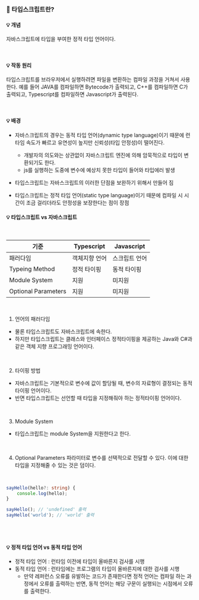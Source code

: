 ### 🐬 타입스크립트란?

#### 💡 개념

자바스크립트에 타입을 부여한 정적 타입 언어이다.

<br>

#### 💡 작동 원리

타입스크립트를 브라우저에서 실행하려면 파일을 변환하는 컴파일 과정을 거쳐서 사용한다. 예를 들어 JAVA를 컴파일하면 Bytecode가 출력되고, C++를 컴파일하면 C가 출력되고, Typescript를 컴파일하면 Javascript가 출력된다.

<br>

#### 💡 배경

- 자바스크립트의 경우는 동적 타입 언어(dynamic type language)이기 때문에 런타임 속도가 빠르고 유연성이 높지만 신뢰성(타입 안정성)이 떨어진다.

  - 개발자의 의도와는 상관없이 자바스크립트 엔진에 의해 암묵적으로 타입이 변환되기도 한다.
  - js를 실행하는 도중에 변수에 예상치 못한 타입이 들어와 타입에러 발생

- 타입스크립트는 자바스크립트의 이러한 단점을 보완하기 위해서 만들어 짐
- 타입스크립트는 정적 타입 언어(static type language)이기 때문에 컴파일 시 시간이 조금 걸리더라도 안정성을 보장한다는 점이 장점

#### 💡 타입스크립트 vs 자바스크립트

<br>

| 기준                | Typescript    | Javascript    |
| ------------------- | ------------- | ------------- |
| 패러다임            | 객체지향 언어 | 스크립트 언어 |
| Typeing Method      | 정적 타이핑   | 동적 타이핑   |
| Module System       | 지원          | 미지원        |
| Optional Parameters | 지원          | 미지원        |

<br>

1. 언어의 패러다임

- 물론 타입스크립트도 자바스크립트에 속한다.
- 하지만 타입스크립트는 클래스와 인터페이스 정적타이핑을 제공하는 Java와 C#과 같은 객체 지향 프로그래밍 언어이다.

<br>

2. 타이핑 방법

- 자바스크립트는 기본적으로 변수에 값이 할당될 때,
  변수의 자료형이 결정되는 동적 타이핑 언어이다.
- 반면 타입스크립트는 선언할 때 타입을 지정해줘야 하는 정적타이핑 언어이다.

<br>

3. Module System

- 타입스크립트는 module System을 지원한다고 한다.

<br>

4. Optional Parameters
   파라미터로 변수를 선택적으로 전달할 수 있다.
   이에 대한 타입을 지정해줄 수 있는 것은 덤이다.

<br>

```typescript
sayHello(hello?: string) {
    console.log(hello);
}

sayHello(); // 'undefined' 출력
sayHello('world'); // 'world' 출력
```

<br><br>

#### 💡 정적 타입 언어 vs 동적 타입 언어

- 정적 타입 언어 : 런타임 이전에 타입이 올바른지 검사를 시행
- 동적 타입 언어 : 런타임에는 프로그램의 타입이 올바른지에 대한 검사를 시행
  - 만약 레퍼런스 오류를 유발하는 코드가 존재한다면 정적 언어는 컴파일 하는 과정에서 오류를 출력하는 반면, 동적 언어는 해당 구문이 실행되는 시점에서 오류를 출력한다.

<br>
<br>
